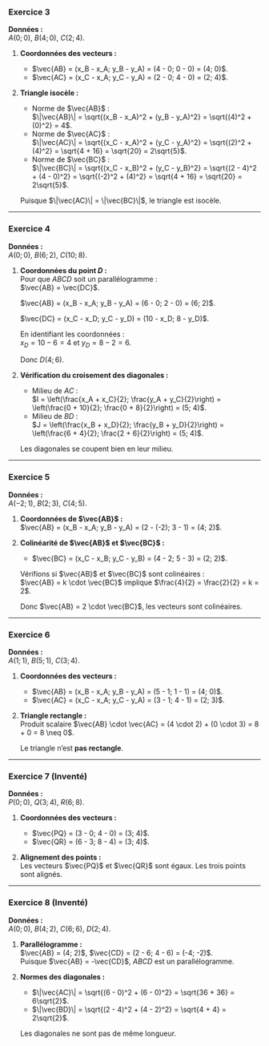 ### **Exercice 3**  
**Données :**  
$A(0; 0)$, $B(4; 0)$, $C(2; 4)$.  

1. **Coordonnées des vecteurs :**  
   - $\vec{AB} = (x_B - x_A; y_B - y_A) = (4 - 0; 0 - 0) = (4; 0)$.  
   - $\vec{AC} = (x_C - x_A; y_C - y_A) = (2 - 0; 4 - 0) = (2; 4)$.  

2. **Triangle isocèle :**  
   - Norme de $\vec{AB}$ :  
     $\|\vec{AB}\| = \sqrt{(x_B - x_A)^2 + (y_B - y_A)^2} = \sqrt{(4)^2 + (0)^2} = 4$.  
   - Norme de $\vec{AC}$ :  
     $\|\vec{AC}\| = \sqrt{(x_C - x_A)^2 + (y_C - y_A)^2} = \sqrt{(2)^2 + (4)^2} = \sqrt{4 + 16} = \sqrt{20} = 2\sqrt{5}$.  
   - Norme de $\vec{BC}$ :  
     $\|\vec{BC}\| = \sqrt{(x_C - x_B)^2 + (y_C - y_B)^2} = \sqrt{(2 - 4)^2 + (4 - 0)^2} = \sqrt{(-2)^2 + (4)^2} = \sqrt{4 + 16} = \sqrt{20} = 2\sqrt{5}$.  

   Puisque $\|\vec{AC}\| = \|\vec{BC}\|$, le triangle est isocèle.  

---

### **Exercice 4**  
**Données :**  
$A(0; 0)$, $B(6; 2)$, $C(10; 8)$.  

1. **Coordonnées du point $D$ :**  
   Pour que $ABCD$ soit un parallélogramme :  
   $\vec{AB} = \vec{DC}$.  

   $\vec{AB} = (x_B - x_A; y_B - y_A) = (6 - 0; 2 - 0) = (6; 2)$.  

   $\vec{DC} = (x_C - x_D; y_C - y_D) = (10 - x_D; 8 - y_D)$.  

   En identifiant les coordonnées :  
   $x_D = 10 - 6 = 4$ et $y_D = 8 - 2 = 6$.  

   Donc $D(4; 6)$.  

2. **Vérification du croisement des diagonales :**  
   - Milieu de $AC$ :  
     $I = \left(\frac{x_A + x_C}{2}; \frac{y_A + y_C}{2}\right) = \left(\frac{0 + 10}{2}; \frac{0 + 8}{2}\right) = (5; 4)$.  
   - Milieu de $BD$ :  
     $J = \left(\frac{x_B + x_D}{2}; \frac{y_B + y_D}{2}\right) = \left(\frac{6 + 4}{2}; \frac{2 + 6}{2}\right) = (5; 4)$.  

   Les diagonales se coupent bien en leur milieu.  

---

### **Exercice 5**  
**Données :**  
$A(-2; 1)$, $B(2; 3)$, $C(4; 5)$.  

1. **Coordonnées de $\vec{AB}$ :**  
   $\vec{AB} = (x_B - x_A; y_B - y_A) = (2 - (-2); 3 - 1) = (4; 2)$.  

2. **Colinéarité de $\vec{AB}$ et $\vec{BC}$ :**  
   - $\vec{BC} = (x_C - x_B; y_C - y_B) = (4 - 2; 5 - 3) = (2; 2)$.  

   Vérifions si $\vec{AB}$ et $\vec{BC}$ sont colinéaires :  
   $\vec{AB} = k \cdot \vec{BC}$ implique $\frac{4}{2} = \frac{2}{2} = k = 2$.  

   Donc $\vec{AB} = 2 \cdot \vec{BC}$, les vecteurs sont colinéaires.  

---

### **Exercice 6**  
**Données :**  
$A(1; 1)$, $B(5; 1)$, $C(3; 4)$.  

1. **Coordonnées des vecteurs :**  
   - $\vec{AB} = (x_B - x_A; y_B - y_A) = (5 - 1; 1 - 1) = (4; 0)$.  
   - $\vec{AC} = (x_C - x_A; y_C - y_A) = (3 - 1; 4 - 1) = (2; 3)$.  

2. **Triangle rectangle :**  
   Produit scalaire $\vec{AB} \cdot \vec{AC} = (4 \cdot 2) + (0 \cdot 3) = 8 + 0 = 8 \neq 0$.  

   Le triangle n’est **pas rectangle**.  

---

### **Exercice 7 (Inventé)**  

**Données :**  
$P(0; 0)$, $Q(3; 4)$, $R(6; 8)$.  

1. **Coordonnées des vecteurs :**  
   - $\vec{PQ} = (3 - 0; 4 - 0) = (3; 4)$.  
   - $\vec{QR} = (6 - 3; 8 - 4) = (3; 4)$.  

2. **Alignement des points :**  
   Les vecteurs $\vec{PQ}$ et $\vec{QR}$ sont égaux. Les trois points sont alignés.  

---

### **Exercice 8 (Inventé)**  

**Données :**  
$A(0; 0)$, $B(4; 2)$, $C(6; 6)$, $D(2; 4)$.  

1. **Parallélogramme :**  
   $\vec{AB} = (4; 2)$, $\vec{CD} = (2 - 6; 4 - 6) = (-4; -2)$.  
   Puisque $\vec{AB} = -\vec{CD}$, $ABCD$ est un parallélogramme.  

2. **Normes des diagonales :**  
   - $\|\vec{AC}\| = \sqrt{(6 - 0)^2 + (6 - 0)^2} = \sqrt{36 + 36} = 6\sqrt{2}$.  
   - $\|\vec{BD}\| = \sqrt{(2 - 4)^2 + (4 - 2)^2} = \sqrt{4 + 4} = 2\sqrt{2}$.  

   Les diagonales ne sont pas de même longueur.  
